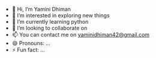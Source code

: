 - 👋 Hi, I’m Yamini Dhiman
- 👀 I’m interested in exploring new things 
- 🌱 I’m currently learning python
- 💞️ I’m looking to collaborate on 
- 📫 You can contact me on yaminidhiman42@gmail.com
- 😄 Pronouns: ...
- ⚡ Fun fact: ...

<!---
Yaminidhimann/Yaminidhimann is a ✨ special ✨ repository because its `README.md` (this file) appears on your GitHub profile.
You can click the Preview link to take a look at your changes.
--->
